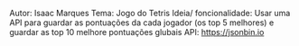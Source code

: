Autor: Isaac Marques
Tema: Jogo do Tetris
Ideia/ foncionalidade: Usar uma API para guardar as pontuações da cada jogador (os top 5 melhores) e guardar as top 10 melhore pontuações glubais
API: https://jsonbin.io
